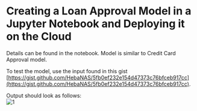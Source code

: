 # Creating a Loan Approval Model in a Jupyter Notebook and Deploying it on the Cloud

Details can be found in the notebook. Model is similar to Credit Card Approval model.

To test the model, use the input found in this gist [https://gist.github.com/HebaNAS/5fb0ef232e154d47373c76bfceb917cc](https://gist.github.com/HebaNAS/5fb0ef232e154d47373c76bfceb917cc).

Output should look as follows:  
![1](https://github.com/HebaNAS/IBM-Watson-Studio-Enablement/blob/master/03-LoanApprovalModel/imgs/1.jpg?raw=true)
